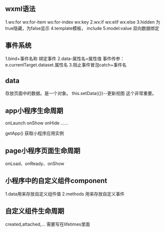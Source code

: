 ## wxml语法
1.wx:for wx:for-item wx:for-index wx:key
2.wx:if wx:elif wx:else
3.hidden 为true隐藏，为false显示
4.template模板，
include
5.model:value 双向数据绑定

## 事件系统
1.bind+事件名称 绑定事件
2.data-属性名=属性值 事件传参：e.currentTarget.dataset.属性名
3.阻止事件冒泡catch+事件名


## data
存放页面中的数据。是一个对象。
this.setData({})--更新视图 这个非常重要。

## app小程序生命周期
onLaunch onShow onHide ......

getApp() 获取小程序应用实例

## page小程序页面生命周期
onLoad、onReady、onShow

## 小程序中的自定义组件component
1.data用来存放自定义组件值
2.methods 用来存放自定义事件

## 自定义组件生命周期
created,attached,... 需要写在lifetimes里面